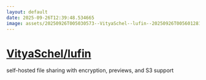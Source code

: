 ```yaml
---
layout: default
date: 2025-09-26T12:39:48.534665
image: assets/20250926T005030573--VityaSchel--lufin--20250926T005601281--cropped.png
---
```


# [VityaSchel/lufin](https://github.com/VityaSchel/lufin)

self-hosted file sharing with encryption, previews, and S3 support
